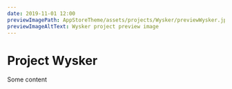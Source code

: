 ```yaml
---
date: 2019-11-01 12:00
previewImagePath: AppStoreTheme/assets/projects/Wysker/previewWysker.jpg
previewImageAltText: Wysker project preview image
---
```

# Project Wysker

Some content
